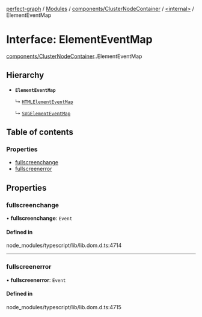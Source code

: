 [perfect-graph](../README.md) / [Modules](../modules.md) / [components/ClusterNodeContainer](../modules/components_ClusterNodeContainer.md) / [<internal\>](../modules/components_ClusterNodeContainer._internal_.md) / ElementEventMap

# Interface: ElementEventMap

[components/ClusterNodeContainer](../modules/components_ClusterNodeContainer.md).[<internal>](../modules/components_ClusterNodeContainer._internal_.md).ElementEventMap

## Hierarchy

- **`ElementEventMap`**

  ↳ [`HTMLElementEventMap`](components_ClusterNodeContainer._internal_.HTMLElementEventMap.md)

  ↳ [`SVGElementEventMap`](components_ClusterNodeContainer._internal_.SVGElementEventMap.md)

## Table of contents

### Properties

- [fullscreenchange](components_ClusterNodeContainer._internal_.ElementEventMap.md#fullscreenchange)
- [fullscreenerror](components_ClusterNodeContainer._internal_.ElementEventMap.md#fullscreenerror)

## Properties

### fullscreenchange

• **fullscreenchange**: `Event`

#### Defined in

node_modules/typescript/lib/lib.dom.d.ts:4714

___

### fullscreenerror

• **fullscreenerror**: `Event`

#### Defined in

node_modules/typescript/lib/lib.dom.d.ts:4715
